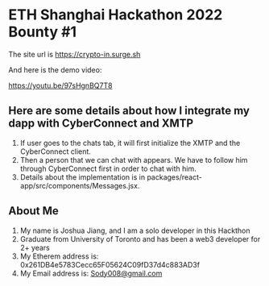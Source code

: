 # ETH Shanghai Hackathon 2022 Bounty #1

The site url is https://crypto-in.surge.sh

And here is the demo video:

https://youtu.be/97sHgnBQ7T8

## Here are some details about how I integrate my dapp with CyberConnect and XMTP

1. If user goes to the chats tab, it will first initialize the XMTP and the CyberConnect client.
2. Then a person that we can chat with appears. We have to follow him through CyberConnect first in order to chat with him.
3. Details about the implementation is in packages/react-app/src/components/Messages.jsx.


## About Me
 
 1. My name is Joshua Jiang, and I am a solo developer in this Hackthon
 2. Graduate from University of Toronto and has been a web3 developer for 2+ years
 3. My Etherem address is: 0x261DB4e5783Cecc65F05624C09fD37d4c883AD3f
 4. My Email address is: Sody008@gmail.com
